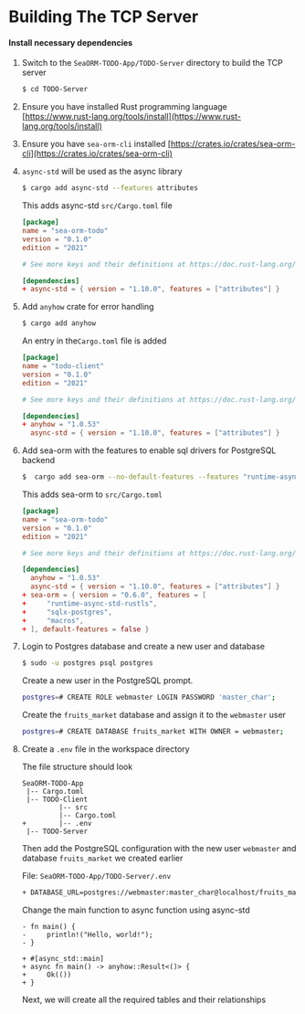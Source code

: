 # Building The TCP Server

#### Install necessary dependencies

1. Switch to the `SeaORM-TODO-App/TODO-Server` directory to build the TCP server

   ```sh
   $ cd TODO-Server
   ```

1. Ensure you have installed Rust programming language [https://www.rust-lang.org/tools/install](https://www.rust-lang.org/tools/install)

1. Ensure you have `sea-orm-cli` installed [https://crates.io/crates/sea-orm-cli](https://crates.io/crates/sea-orm-cli)

1. `async-std` will be used as the async library

   ```sh
   $ cargo add async-std --features attributes
   ```

   This adds async-std `src/Cargo.toml` file

   ```toml
   [package]
   name = "sea-orm-todo"
   version = "0.1.0"
   edition = "2021"
   
   # See more keys and their definitions at https://doc.rust-lang.org/cargo/reference/manifest.html
   
   [dependencies]
   + async-std = { version = "1.10.0", features = ["attributes"] }
   ```

   

2. Add `anyhow` crate for error handling

   ```sh
   $ cargo add anyhow
   ```

   An entry in the`Cargo.toml` file is added

   ```toml
   [package]
   name = "todo-client"
   version = "0.1.0"
   edition = "2021"
   
   # See more keys and their definitions at https://doc.rust-lang.org/cargo/reference/manifest.html
   
   [dependencies]
   + anyhow = "1.0.53"
     async-std = { version = "1.10.0", features = ["attributes"] }
   
   ```

   

6. Add sea-orm with the features to enable sql drivers for PostgreSQL backend 

   ```sh
   $  cargo add sea-orm --no-default-features --features "runtime-async-std-rustls sqlx-postgres macros"
   ```

   This adds sea-orm to `src/Cargo.toml` 

   ```toml
   [package]
   name = "sea-orm-todo"
   version = "0.1.0"
   edition = "2021"
   
   # See more keys and their definitions at https://doc.rust-lang.org/cargo/reference/manifest.html
   
   [dependencies]
     anyhow = "1.0.53"
     async-std = { version = "1.10.0", features = ["attributes"] }
   + sea-orm = { version = "0.6.0", features = [
   +     "runtime-async-std-rustls",
   +     "sqlx-postgres",
   +     "macros",
   + ], default-features = false }
   
   ```
   
4. Login to Postgres database and create a new user and database

   ```sh
   $ sudo -u postgres psql postgres
   ```

   Create a new user in the PostgreSQL prompt.

   ```sh
   postgres=# CREATE ROLE webmaster LOGIN PASSWORD 'master_char';
   ```

   Create the `fruits_market` database and assign it to the `webmaster` user

   ```sh
   postgres=# CREATE DATABASE fruits_market WITH OWNER = webmaster;
   ```

5. Create a `.env` file in the workspace directory

   The file structure should look 

   ```
   SeaORM-TODO-App
   	|-- Cargo.toml
   	|-- TODO-Client
   			|-- src
   			|-- Cargo.toml
   +   		|-- .env
   	|-- TODO-Server
   ```

   Then add the PostgreSQL configuration with the new user `webmaster` and database `fruits_market`  we created earlier

   File: `SeaORM-TODO-App/TODO-Server/.env`
   
   ```sh
   + DATABASE_URL=postgres://webmaster:master_char@localhost/fruits_market
   ```
   
   
   
   Change the main function to async function using async-std
   
   ```rust,no_run,noplayground
   - fn main() {
   -     println!("Hello, world!");
   - }
   
   + #[async_std::main]
   + async fn main() -> anyhow::Result<()> {
   +     Ok(())
   + }
   ```
   
   
   
   Next, we will create all the required tables and their relationships
